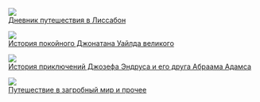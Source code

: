 ![](/books/prose_classic/Генри%20Филдинг/Дневник%20путешествия%20в%20Лиссабон.jpg)  
[Дневник путешествия в Лиссабон](/books/prose_classic/Генри%20Филдинг/Дневник%20путешествия%20в%20Лиссабон)

![](/books/prose_classic/Генри%20Филдинг/История%20покойного%20Джонатана%20Уайлда%20великого.jpg)  
[История покойного Джонатана Уайлда великого](/books/prose_classic/Генри%20Филдинг/История%20покойного%20Джонатана%20Уайлда%20великого)

![](/books/prose_classic/Генри%20Филдинг/История%20приключений%20Джозефа%20Эндруса%20и%20его%20друга%20Абраама%20Адамса.jpg)  
[История приключений Джозефа Эндруса и его друга Абраама Адамса](/books/prose_classic/Генри%20Филдинг/История%20приключений%20Джозефа%20Эндруса%20и%20его%20друга%20Абраама%20Адамса)

![](/books/prose_classic/Генри%20Филдинг/Путешествие%20в%20загробный%20мир%20и%20прочее.jpg)  
[Путешествие в загробный мир и прочее](/books/prose_classic/Генри%20Филдинг/Путешествие%20в%20загробный%20мир%20и%20прочее)
